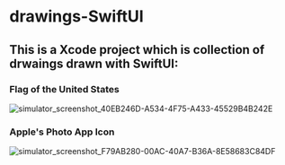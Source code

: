 # drawings-SwiftUI


## This is a Xcode project which is collection of drwaings drawn with SwiftUI:

### Flag of the United States

![simulator_screenshot_40EB246D-A534-4F75-A433-45529B4B242E](https://user-images.githubusercontent.com/60959924/177193425-4e60802f-b123-46f0-8761-809129646c5f.png)

### Apple's Photo App Icon

![simulator_screenshot_F79AB280-00AC-40A7-B36A-8E58683C84DF](https://user-images.githubusercontent.com/60959924/177193482-ab0a4bd8-dc79-49e3-83d8-e64f74b08317.png)



